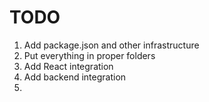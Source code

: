 # TODO

1. Add package.json and other infrastructure
2. Put everything in proper folders
3. Add React integration
4. Add backend integration
5. 